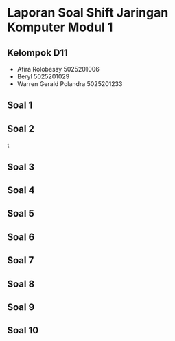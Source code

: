 # Laporan Soal Shift Jaringan Komputer Modul 1

## Kelompok D11

- Afira Rolobessy         5025201006
- Beryl                   5025201029
- Warren Gerald Polandra  5025201233

## Soal 1

## Soal 2
t
## Soal 3

## Soal 4

## Soal 5

## Soal 6

## Soal 7

## Soal 8

## Soal 9

## Soal 10
